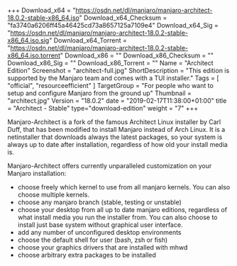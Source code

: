 +++
Download_x64 = "https://osdn.net/dl/manjaro/manjaro-architect-18.0.2-stable-x86_64.iso"
Download_x64_Checksum = "fa3740a6206ff45a46425cd73a8657125a7109e4"
Download_x64_Sig = "https://osdn.net/dl/manjaro/manjaro-architect-18.0.2-stable-x86_64.iso.sig"
Download_x64_Torrent = "https://osdn.net/dl/manjaro/manjaro-architect-18.0.2-stable-x86_64.iso.torrent"
Download_x86 = ""
Download_x86_Checksum = ""
Download_x86_Sig = ""
Download_x86_Torrent = ""
Name = "Architect Edition"
Screenshot = "architect-full.jpg"
ShortDescription = "This edition is supported by the Manjaro team and comes with a TUI installer."
Tags = [ "official", "resourceefficient" ]
TargetGroup = "For people who want to setup and configure Manjaro from the ground up"
Thumbnail = "architect.jpg"
Version = "18.0.2"
date = "2019-02-17T11:38:00+01:00"
title = "Architect - Stable"
type="download-edition"
weight = "7"
+++

Manjaro-Architect is a fork of the famous Architect Linux installer by Carl Duff, that has been modified to install Manjaro instead of Arch Linux. It is a netinstaller that downloads always the latest packages, so your system is always up to date after installation, regardless of how old your install media is.

Manjaro-Architect offers currently unparalleled customization on your Manjaro installation:

- choose freely which kernel to use from all manjaro kernels. You can also choose multiple kernels.
- choose any manjaro branch (stable, testing or unstable)
- choose your desktop from all up to date manjaro editions, regardless of what install media you run the installer from. You can also choose to install just base system without graphical user interface.
- add any number of unconfigured desktop environments
- choose the default shell for user (bash, zsh or fish)
- choose your graphics drivers that are installed with mhwd
- choose arbitrary extra packages to be installed
